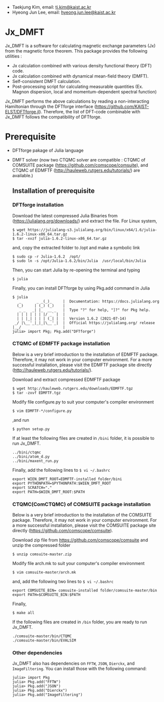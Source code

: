 * Taekjung Kim, email: tj.kim@kaist.ac.kr
* Hyeong Jun Lee, email: hyeong.jun.lee@kaist.ac.kr

# Jx_DMFT
Jx_DMFT is a software for calculating magnetic exchange parameters (Jx) from the magnetic force theorem. 
This package provides the following utilities :

* Jx calculation combined with various density functional theory (DFT) code.
* Jx calculation combined with dynamical mean-field theory (DMFT).
* Self-consistent DMFT calculation.
* Post-processing script for calculating measurable quantities (Ex. Magnon dispersion, local and momentum-dependent spectral function)

Jx_DMFT performs the above calculations by reading a non-interacting Hamiltonian through the DFTforge interface (https://github.com/KAIST-ELST/DFTforge.jl). Therefore, the list of DFT-code combinable with Jx_DMFT follows the compatibility of DFTforge.

# Prerequisite
* DFTforge pakage of Julia language
* DMFT solver (now two CTQMC solver are compatible : CTQMC of COMSUITE package (https://github.com/comscope/comsuite), and CTQMC of EDMFTF (http://hauleweb.rutgers.edu/tutorials/) are available.)

  ## Installation of prerequisite
    ### DFTforge installation
    Download the latest compressed Julia Binaries from (https://julialang.org/downloads/) and extract the file. For Linux system,
    ```
    $ wget https://julialang-s3.julialang.org/bin/linux/x64/1.6/julia-1.6.2-linux-x86_64.tar.gz
    $ tar -xvzf julia-1.6.2-linux-x86_64.tar.gz
    ```
    and, copy the extracted folder to /opt and make a symbolic link
    ```
    $ sudo cp -r Julia-1.6.2  /opt/
    $ sudo ln -s /opt/Julia-1.6.2/bin/Julia  /usr/local/bin/Julia
    ```
    Then, you can start Julia by re-opening the terminal and typing
    ```
    $ julia
    ```
    Finally, you can install DFTforge by using Pkg.add command in Julia
    ```
    $ julia
       _       _ _(_)_     |  Documentation: https://docs.julialang.org
      (_)     | (_) (_)    |
       _ _   _| |_  __ _   |  Type "?" for help, "]?" for Pkg help.
      | | | | | | |/ _` |  |
      | | |_| | | | (_| |  |  Version 1.6.2 (2021-07-14)
     _/ |\__'_|_|_|\__'_|  |  Official https://julialang.org/ release
    |__/                   |
    julia> import Pkg; Pkg.add("DFTforge")
    ```


    ### CTQMC of EDMFTF package installation
    Below is a very brief introduction to the installation of EDMFTF package. Therefore, it may not work in your computer environment. For a more successful installation, please visit the EDMFTF package site directly (http://hauleweb.rutgers.edu/tutorials/).
    
    Download and extract compressed EDMFTF package
    ```
    $ wget http://hauleweb.rutgers.edu/downloads/EDMFTF.tgz
    $ tar -zxvf EDMFTF.tgz
    ```
    
    Modify file configure.py to suit your computer's compiler environment
    ```
    $ vim EDMFTF-*/configure.py
    ```
    
    ,and run
    ```
    $ python setup.py
    ```
    
    If at least the following files are created in ``/bini`` folder, it is possible to run Jx_DMFT.
    ```
    ../bini/ctqmc
    ../bini/atom_d.py
    ../bini/maxent_run.py
    ```

    Finally, add the following lines to ``$ vi ~/.bashrc``
    ```
    export WIEN_DMFT_ROOT=EDMFTF-installed folder/bini
    export PYTHONPATH=$PYTHONPATH:$WIEN_DMFT_ROOT
    export SCRATCH="."
    export PATH=$WIEN_DMFT_ROOT:$PATH
    ```
    

    ### CTQMC(ComCTQMC) of COMSUITE package installation
    Below is a very brief introduction to the installation of the COMSUITE package. Therefore, it may not work in your computer environment. For a more successful installation, please visit the COMSUITE package site directly (https://github.com/comscope/comsuite).
    
    Download zip file from https://github.com/comscope/comsuite and unzip the compressed folder
    ```
    $ unzip comsuite-master.zip 
    ```
    
    Modify file arch.mk to suit your computer's compiler environment
    ```
    $ vim comsuite-master/arch.mk
    ```
    
    and, add the following two lines to ``$ vi ~/.bashrc``
    
    ```
    export COMSUITE_BIN= comsuite-installed folder/comsuite-master/bin  
    export PATH=$COMSUITE_BIN:$PATH
    ```
   
    Finally, 
    ```
    $ make all
    ```
    
    If the following files are created in ``/bin`` folder, you are ready to run Jx_DMFT.
    
    ```
    ./comsuite-master/bin/CTQMC  
    ./comsuite-master/bin/EVALSIM 
    ```
    
    
    ### Other dependencies
    Jx_DMFT also has dependencies on ``FFTW``, ``JSON``, ``Dierckx``, and ``ImageFiltering``.
    You can install those with the following command:
    ```
    julia> import Pkg
    julia> Pkg.add("FFTW")
    julia> Pkg.add("JSON")
    julia> Pkg.add("Dierckx")
    julia> Pkg.add("ImageFiltering")
    ```

    
